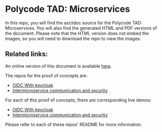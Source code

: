 # Polycode TAD: Microservices

In this repo, you will find the asciidoc source for the Polycode TAD: Microservices. You will also find the generated HTML and PDF versions of the document. Please note that the HTML version does not embed the images, so you will need to download the repo to view the images.

## Related links:

An online version of this document is available [here](https://tad.poly-code.com).

The repos for the proof of concepts are:

* [OIDC With keycloak](https://github.com/polycode-lucido/oidc-poc)
* [Intermicroservice communication and security](https://github.com/polycode-lucido/microservice-poc)

For each of this proof of concepts, there are corresponding live demos:

* [OIDC With keycloak](https://poly-code.com)
* [Intermicroservice communication and security](https://inventory.poly-code.com)

Please refer to each of these repos' README for more information.